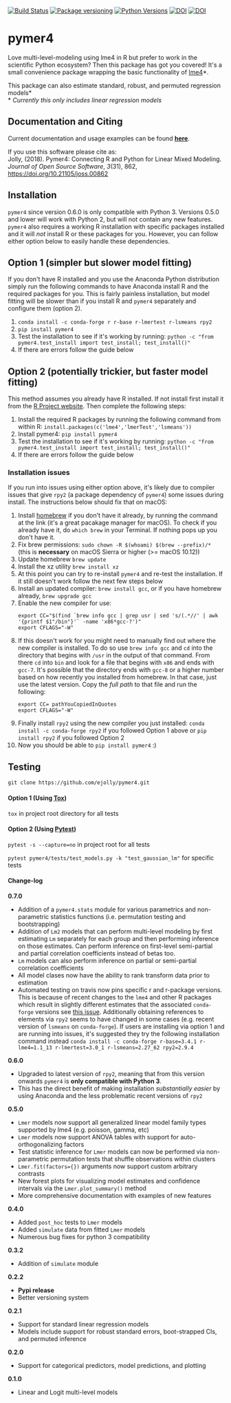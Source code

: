 [![Build Status](https://travis-ci.org/ejolly/pymer4.svg?branch=master)](https://travis-ci.org/ejolly/pymer4)
[![Package versioning](https://img.shields.io/pypi/v/pymer4.svg)](https://pypi.python.org/pypi?name=pymer4&version=0.6.0&:action=display)
[![Python Versions](https://img.shields.io/pypi/pyversions/pymer4.svg)](https://pypi.python.org/pypi?name=pymer4&version=0.2.2&:action=display)
[![DOI](http://joss.theoj.org/papers/10.21105/joss.00862/status.svg)](https://doi.org/10.21105/joss.00862)
[![DOI](https://zenodo.org/badge/90598701.svg)](https://zenodo.org/record/1523205)

# pymer4

Love multi-level-modeling using lme4 in R but prefer to work in the scientific Python ecosystem? Then this package has got you covered! It's a small convenience package wrapping the basic functionality of [lme4](https://github.com/lme4/lme4)\*.  

This package can also estimate standard, robust, and permuted regression models\*  
\* *Currently this only includes linear regression models*

## Documentation and Citing
Current documentation and usage examples can be found **[here](http://eshinjolly.com/pymer4/)**.  

If you use this software please cite as:  
Jolly, (2018). Pymer4: Connecting R and Python for Linear Mixed Modeling. *Journal of Open Source Software*, *3*(31), 862, https://doi.org/10.21105/joss.00862

## Installation  

`pymer4` since version 0.6.0 is only compatible with Python 3. Versions 0.5.0 and lower will work with Python 2, but will not contain any new features. `pymer4` also requires a working R installation with specific packages installed and it will *not* install R or these packages for you. However, you can follow either option below to easily handle these dependencies.

## Option 1 (simpler but slower model fitting)

If you don't have R installed and you use the Anaconda Python distribution simply run the following commands to have Anaconda install R and the required packages for you. This is fairly painless installation, but model fitting will be slower than if you install R and `pymer4` separately and configure them (option 2).

1. `conda install -c conda-forge r r-base r-lmertest r-lsmeans rpy2`  
2. `pip install pymer4`
3. Test the installation to see if it's working by running: `python -c "from pymer4.test_install import test_install; test_install()"`
4. If there are errors follow the guide below

## Option 2 (potentially trickier, but faster model fitting)  

This method assumes you already have R installed. If not install first install it from the [R Project website](https://www.r-project.org/). Then complete the following steps:

1. Install the required R packages by running the following command from within R: `install.packages(c('lme4','lmerTest','lsmeans'))`
2. Install pymer4: `pip install pymer4`
3. Test the installation to see if it's working by running: `python -c "from pymer4.test_install import test_install; test_install()"`
4. If there are errors follow the guide below  

### Installation issues

If you run into issues using either option above, it's likely due to compiler issues that give `rpy2` (a package dependency of `pymer4`) some issues during install. The instructions below should fix that on macOS:

1. Install [homebrew](https://brew.sh/) if you don't have it already, by running the command at the link (it's a great pacakage manager for macOS). To check if you already have it, do `which brew` in your Terminal. If nothing pops up you don't have it.
2. Fix brew permissions: `sudo chown -R $(whoami) $(brew --prefix)/*` (this is **necessary** on macOS Sierra or higher (>= macOS 10.12))
3. Update homebrew `brew update`
4. Install the xz utility `brew install xz`
5. At this point you can try to re-install `pymer4` and re-test the installation. If it still doesn't work follow the next few steps below
6. Install an updated compiler: `brew install gcc`, or if you have homebrew already, `brew upgrade gcc`
7. Enable the new compiler for use:
    ```
    export CC="$(find `brew info gcc | grep usr | sed 's/(.*//' | awk '{printf $1"/bin"}'` -name 'x86*gcc-?')"
    export CFLAGS="-W"
    ```
8. If this doesn't work for you might need to manually find out where the new compiler is installed. To do so use `brew info gcc` and `cd` into the directory that begins with `/usr` in the output of that command. From there `cd` into `bin` and look for a file that begins with `x86` and ends with `gcc-7`. It's possible that the directory ends with `gcc-8` or a higher number based on how recently you installed from homebrew. In that case, just use the latest version. Copy the *full path* to that file and run the following:
    ```
    export CC= pathYouCopiedInQuotes
    export CFLAGS="-W"
    ```
9. Finally install `rpy2` using the new compiler you just installed: `conda install -c conda-forge rpy2` if you followed Option 1 above or `pip install rpy2` if you followed Option 2
10. Now you should be able to `pip install pymer4` :)

## Testing  

`git clone https://github.com/ejolly/pymer4.git`

#### Option 1 (Using [Tox](https://tox.readthedocs.io/en/latest/))  

`tox` in project root directory for all tests  

#### Option 2 (Using [Pytest](https://docs.pytest.org/en/latest/))  

`pytest -s --capture=no` in project root for all tests  

`pytest pymer4/tests/test_models.py -k "test_gaussian_lm"` for specific tests


#### Change-log  
**0.7.0**
- Addition of a `pymer4.stats` module for various parametrics and non-parametric statistics functions (i.e. permutation testing and bootstrapping)
- Addition of `Lm2` models that can perform multi-level modeling by first estimating `Lm` separately for each group and then performing inference on those estimates. Can perform inference on first-level semi-partial and partial correlation coefficients instead of betas too.
- `Lm` models can also perform inference on partial or semi-partial correlation coefficients
- All model clases now have the ability to rank transform data prior to estimation 
- Automated testing on travis now pins specific r and r-package versions. This is because of recent changes to the `lme4` and other R packages which result in slightly different estimates that the associated `conda-forge` versions see [this issue](https://github.com/ejolly/pymer4/issues/37). Additionally obtaining references to elements via `rpy2` seems to have changed in some cases (e.g. recent version of `lsmeans` on `conda-forge`). If users are installing via option 1 and are running into issues, it's suggested they try the following installation command instead `conda install -c conda-forge r-base=3.4.1 r-lme4=1.1_13 r-lmertest=3.0_1 r-lsmeans=2.27_62 rpy2=2.9.4`  

**0.6.0**  
- Upgraded to latest version of `rpy2`, meaning that from this version onwards `pymer4` is **only compatible with Python 3**.  
- This has the direct benefit of making installation *substantially easier* by using Anaconda and the less problematic recent versions of `rpy2`  

**0.5.0**
- `Lmer` models now support all generalized linear model family types supported by lme4 (e.g. poisson, gamma, etc)
- `Lmer` models now support ANOVA tables with support for auto-orthogonalizing factors
- Test statistic inference for `Lmer` models can now be performed via non-parametric permutation tests that shuffle observations within clusters
- `Lmer.fit(factors={})` arguments now support custom arbitrary contrasts
- New forest plots for visualizing model estimates and confidence intervals via the `Lmer.plot_summary()` method
- More comprehensive documentation with examples of new features

**0.4.0**  
- Added `post_hoc` tests to `Lmer` models
- Added `simulate` data from fitted `Lmer` models
- Numerous bug fixes for python 3 compatibility

**0.3.2**
- Addition of `simulate` module

**0.2.2**
- **Pypi release**
- Better versioning system

**0.2.1**
- Support for standard linear regression models
- Models include support for robust standard errors, boot-strapped CIs, and permuted inference

**0.2.0**
- Support for categorical predictors, model predictions, and plotting

**0.1.0**
- Linear and Logit multi-level models
